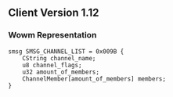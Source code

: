 ## Client Version 1.12

### Wowm Representation
```rust,ignore
smsg SMSG_CHANNEL_LIST = 0x009B {
    CString channel_name;    
    u8 channel_flags;    
    u32 amount_of_members;    
    ChannelMember[amount_of_members] members;    
}

```

